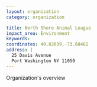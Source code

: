 ```yaml
---
layout: organization
category: organization

title: North Shore Animal League
impact_area: Environment
keywords: 
coordinates: 40.82639,-73.68482
address: |
  25 Davis Avenue
  Port Washington NY 11050
---
```

Organization's overview
